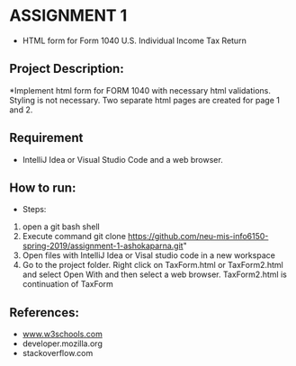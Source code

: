 # ASSIGNMENT 1
* HTML form for Form 1040 U.S. Individual Income Tax Return

## Project Description:
*Implement html form for FORM 1040 with necessary html validations. Styling is not necessary. Two separate html pages are created for page 1 and 2.

## Requirement
* IntelliJ Idea or Visual Studio Code and a web browser.

## How to run:
* Steps:
1. open a git bash shell
2. Execute command git clone https://github.com/neu-mis-info6150-spring-2019/assignment-1-ashokaparna.git"
3. Open files with IntelliJ Idea or Visal studio code in a new workspace
4. Go to the project folder. Right click on TaxForm.html or TaxForm2.html and select Open With and then select a web browser.
TaxForm2.html is continuation of TaxForm

## References:
* www.w3schools.com
* developer.mozilla.org
* stackoverflow.com
